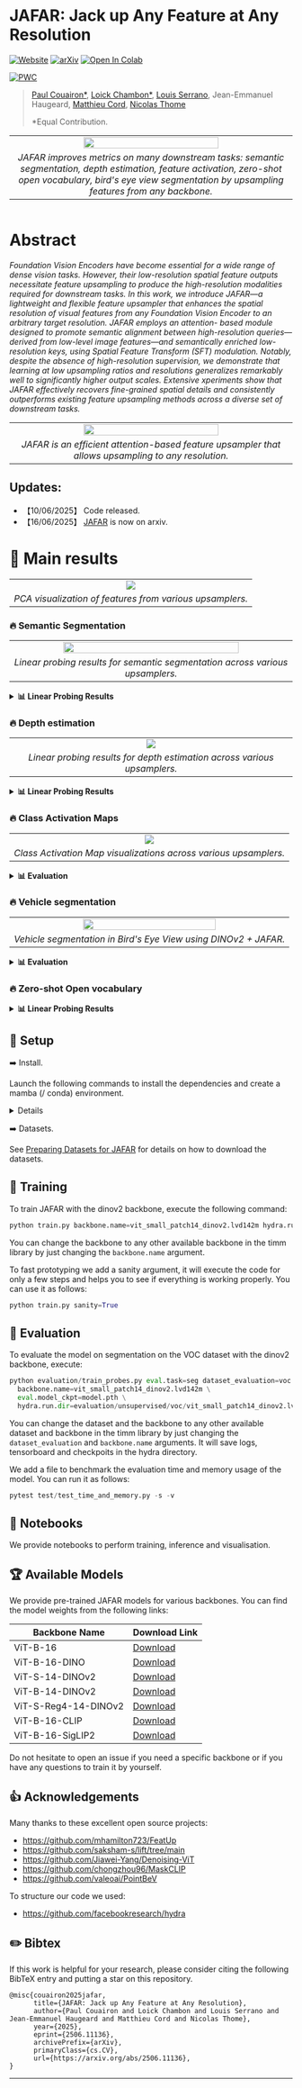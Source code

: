 # JAFAR: Jack up Any Feature at Any Resolution

[![Website](https://img.shields.io/badge/JAFAR-%F0%9F%8C%90Website-purple?style=flat)](https://jafar-upsampler.github.io)
[![arXiv](https://img.shields.io/badge/-arXiv-%23B31B1B.svg?logo=arxiv&logoColor=white&labelColor=333)](https://jafar-upsampler.github.io)
[![Open In Colab](https://colab.research.google.com/assets/colab-badge.svg)](https://colab.research.google.com/github/PaulCouairon/JAFAR/blob/main/colab_demo.ipynb)

[![PWC](https://img.shields.io/endpoint.svg?url=https://paperswithcode.com/badge/jafar-jack-up-any-feature-at-any-resolution-1/feature-upsampling-on-imagenet)](https://paperswithcode.com/sota/feature-upsampling-on-imagenet?p=jafar-jack-up-any-feature-at-any-resolution-1)


> [Paul Couairon*](https://scholar.google.fr/citations?user=yQRnP7YAAAAJ&hl=fr),
> [Loick Chambon*](https://loickch.github.io/),
> [Louis Serrano](https://scholar.google.com/citations?user=fKlo-lUAAAAJ&hl=fr),
> Jean-Emmanuel Haugeard,
> [Matthieu Cord](https://cord.isir.upmc.fr/),
> [Nicolas Thome](https://thome.isir.upmc.fr)
> 
> *Equal Contribution.

<div align="center">
<table>
  <tr>
  <td colspan="2" align="center">
    <img src="asset/teaser.png" width="70%">
  </td>
  </tr>

  <tr>
  <td colspan="2" align="center">
    <em>JAFAR improves metrics on many downstream tasks: semantic segmentation, depth estimation, feature activation, zero-shot open vocabulary, bird's eye view segmentation by upsampling features from any backbone.</em>
  </td>
  </tr>

</tr>
</table>
</div>


<table>


</table>

# Abstract

<em> Foundation Vision Encoders have become essential for a wide range of dense vision tasks. However, their low-resolution spatial feature outputs necessitate feature upsampling to produce the high-resolution modalities required for downstream tasks. In this work, we introduce JAFAR—a lightweight and flexible feature upsampler that enhances the spatial resolution of visual features from any Foundation Vision Encoder to an arbitrary target resolution. JAFAR employs an attention- based module designed to promote semantic alignment between high-resolution queries—derived from low-level image features—and semantically enriched low- resolution keys, using Spatial Feature Transform (SFT) modulation. Notably, despite the absence of high-resolution supervision, we demonstrate that learning at low upsampling ratios and resolutions generalizes remarkably well to significantly higher output scales. Extensive xperiments show that JAFAR effectively recovers fine-grained spatial details and consistently outperforms existing feature upsampling methods across a diverse set of downstream tasks. </em>

<table>
  <tr>
  <td align="center">
    <img src="asset/architecture.png" width="70%">
  </td>
  </tr>
  
  <tr>
  <td align="center">
    <em>JAFAR is an efficient attention-based feature upsampler that allows upsampling to any resolution.</em>
  </td>
  </tr>

</table>

## Updates:
* 【10/06/2025】 Code released.
* 【16/06/2025】 [JAFAR](https://arxiv.org/abs/2506.11136) is now on arxiv.

# 🚀 Main results

<table>
  <tr>
  <td align="center">
    <img src="asset/pca.png">
  </td>
  </tr>
  
  <tr>
  <td align="center">
    <em>PCA visualization of features from various upsamplers.</em>
  </td>
  </tr>

</table>

### 🔥 Semantic Segmentation

<table>
  <tr>
    <td align="center">
      <img src="asset/segmentation.png" width="80%">
    </td>
  </tr>
  <tr>
    <td align="center">
      <em>Linear probing results for semantic segmentation across various upsamplers.</em>
    </td>
  </tr>
</table>
<details>
<summary><strong>📊 Linear Probing Results</strong></summary>

<br>

<div align="center">

| Method               | COCO mIoU (↑) | VOC mIoU (↑) | ADE20k mIoU (↑) | Cityscapes mIoU (↑) |
|----------------------|------------:|-----------:|------------:|-------------:|
| **Training-Free**    |             |            |             |              |
| Bilinear             | 59.03       | 80.70      | 39.23       | 59.37        |
| **Task-Agnostic**    |             |            |             |              |
| [FeatUp](https://github.com/mhamilton723/FeatUp)               | 60.10       | 81.08      | 38.82       | 56.06        |
| [LiFT](https://github.com/saksham-s/lift/tree/main)                 | 58.18       | 78.06      | 38.73       | 58.75        |
| **JAFAR (ours)** 🥇     | **60.78**   | **84.44**  | **40.49**   | **61.47**    |

</div>

</details>



### 🔥 Depth estimation

<table>
  <tr>
  <td align="center">
    <img src="asset/depth.png">
  </td>
  </tr>
  
  <tr>
  <td align="center">
    <em>Linear probing results for depth estimation across various upsamplers.</em>
  </td>
  </tr>
</table>

<details>
<summary><strong>📊 Linear Probing Results </strong></summary>

<br>

<div align="center">

| Method           | δ₁ (↑)  | RMSE (↓) |
|------------------|--------:|---------:|
| **Training-Free**|         |          |
| Bilinear         | 59.92   | 0.66     |
| **Task-Agnostic**|         |          |
| [FeatUp](https://github.com/mhamilton723/FeatUp)           | 61.69   | 0.64     |
| [LiFT](https://github.com/saksham-s/lift/tree/main)             | 57.04   | 0.70     |
| **JAFAR (ours)** 🥇 | **62.18** | **0.62** |

</div>

</details>

### 🔥 Class Activation Maps

<table>
  <tr>
  <td align="center">
    <img src="asset/gradcam.png">
  </td>
  </tr>
  
  <tr>
  <td align="center">
    <em>Class Activation Map visualizations across various upsamplers.</em>
  </td>
  </tr>

</table>

<details>
<summary><strong>📊 Evaluation </strong></summary>

<br>

<div align="center">

| Method   | A.D (↓) | A.I (↑) | A.G (↑) | ADCC (↑) |
|----------|-------|-------|-------|--------|
| **Training-free** |       |       |       |        |
| Bilinear | 19.0  | 18.5  | 3.4   | 61.7   |
| **Task-Agnostic** |       |       |       |        |
| [FeatUp](https://github.com/mhamilton723/FeatUp) | **15.3**  | 24.0  | 4.3   | 64.3   |
| [LiFT](https://github.com/saksham-s/lift/tree/main)   | 66.9  | 8.7   | 2.3   | 53.0   |
| **JAFAR (ours)** 🥇 | 17.4 | **30.9** | **6.5** | **73.3** |
</div>

</details>

### 🔥 Vehicle segmentation

<table>
  <tr>
  <td align="center">
    <img src="asset/bev.gif" width="70%">
  </td>
  </tr>
  
  <tr>
  <td align="center">
    <em>Vehicle segmentation in Bird's Eye View using DINOv2 + JAFAR.</em>
  </td>
  </tr>
</table>

<details>
<summary><strong>📊 Evaluation</strong></summary>

<br>

<div align="center">

| Upsampling  mIoU (↑) | [SimpleBeV](https://github.com/aharley/simple_bev) | [PointBeV](https://github.com/valeoai/PointBeV) | [BeVFormer](https://github.com/fundamentalvision/BEVFormer) |
|----------------------|-----------|----------|-----------|
| **Training-free** |       |       |       |        |
| Low-Res              | 31.75     | 34.89    | 33.72     |
| Bilinear             | 33.67     | 36.01    | 34.18     |
| **Task-Agnostic** |       |       |       |        |
| [FeatUp](https://github.com/mhamilton723/FeatUp)               | 33.95     | 35.38    | 34.01     |
| **JAFAR (ours)** 🥇                | **36.59**     | **37.20**    | **36.54**     |

</div>
</details>

### 🔥 Zero-shot Open vocabulary

<details>
<summary><strong>📊 Linear Probing Results </strong></summary>

<br>

<div align="center">

| Upsampling           | VOC mIoU (↑) | ADE mIoU (↑) | City mIoU (↑) |
|----------------------|--------------:|--------------:|---------------:|
| **Training-Free**    |               |               |                |
| Bilinear             | 27.87         | 11.03         | 21.56          |
| **Task-Agnostic**    |               |               |                |
| [FeatUp](https://github.com/mhamilton723/FeatUp)               | _32.27_       | _13.03_       | _24.76_        |
| **JAFAR (ours)** 🥇     | **35.70**     | **13.61**     | **25.26**      |

</div>

</details>

## 🔨 Setup <a name="setup"></a>

➡️ Install.

Launch the following commands to install the dependencies and create a mamba (/ conda) environment.

<details>
  <summary> Details</summary>

``` bash
git clone https://github.com/...
cd JAFAR

micromamba create -n jafar python==3.10.14  -y -c conda-forge
micromamba activate jafar
micromamba install pytorch==2.4.1 torchvision==0.19.1 pytorch-cuda=11.8 -c pytorch -c nvidia -c conda-forge -y

pip install uv
uv pip install einops==0.8.0 matplotlib==3.7.0 numpy==1.24.4 timm==1.0.11 plotly tensorboard hydra-core ipykernel rich pytest scikit-learn torchmetrics==1.6.2 transformers
```
</details>


➡️ Datasets.

See [Preparing Datasets for JAFAR](docs/datasets.md) for details on how to download the datasets.

## 🔄 Training <a name="training"></a>

To train JAFAR with the dinov2 backbone, execute the following command:

```python
python train.py backbone.name=vit_small_patch14_dinov2.lvd142m hydra.run.dir=output/jafar/dinov2
```

You can change the backbone to any other available backbone in the timm library by just changing the `backbone.name` argument.

To fast prototyping we add a sanity argument, it will execute the code for only a few steps and helps you to see if everything is working properly. You can use it as follows:

```python
python train.py sanity=True
```


## 🔄 Evaluation <a name="evaluating"></a>
To evaluate the model on segmentation on the VOC dataset with the dinov2 backbone, execute:
```python
python evaluation/train_probes.py eval.task=seg dataset_evaluation=voc \
  backbone.name=vit_small_patch14_dinov2.lvd142m \
  eval.model_ckpt=model.pth \
  hydra.run.dir=evaluation/unsupervised/voc/vit_small_patch14_dinov2.lvd142m
```
You can change the dataset and the backbone to any other available dataset and backbone in the timm library by just changing the `dataset_evaluation` and `backbone.name` arguments. It will save logs, tensorboard and checkpoits in the hydra directory.

We add a file to benchmark the evaluation time and memory usage of the model. You can run it as follows:
```python
pytest test/test_time_and_memory.py -s -v
```

## 🔄 Notebooks 

We provide notebooks to perform training, inference and visualisation.

## 🏆 Available Models

We provide pre-trained JAFAR models for various backbones. You can find the model weights from the following links:

<div align="center">

| Backbone Name     | Download Link                                                                 |
|-------------------|--------------------------------------------------------------------------------|
| ViT-B-16             | [Download](https://github.com/PaulCouairon/JAFAR/releases/download/Weights/vit_base_patch16_224.dino.pth)                           |
| ViT-B-16-DINO            | [Download](https://github.com/PaulCouairon/JAFAR/releases/download/Weights/vit_base_patch16_224.pth)                      |
| ViT-S-14-DINOv2          | [Download](https://github.com/PaulCouairon/JAFAR/releases/download/Weights/vit_small_patch14_dinov2.lvd142m.pth)               |
| ViT-B-14-DINOv2          | [Download](https://github.com/PaulCouairon/JAFAR/releases/download/Weights/vit_base_patch14_dinov2.lvd142m.pth)               |
| ViT-S-Reg4-14-DINOv2      | [Download](https://github.com/PaulCouairon/JAFAR/releases/download/Weights/vit_small_patch14_reg4_dinov2.pth)                  |
| ViT-B-16-CLIP            | [Download](https://github.com/PaulCouairon/JAFAR/releases/download/Weights/vit_base_patch16_clip_384.pth)                      |
| ViT-B-16-SigLIP2          | [Download](https://github.com/PaulCouairon/JAFAR/releases/download/Weights/vit_base_patch16_siglip_512.v2_webli.pth)           |

</div>

Do not hesitate to open an issue if you need a specific backbone or if you have any questions to train it by yourself.


## 👍 Acknowledgements

Many thanks to these excellent open source projects:
* https://github.com/mhamilton723/FeatUp
* https://github.com/saksham-s/lift/tree/main
* https://github.com/Jiawei-Yang/Denoising-ViT
* https://github.com/chongzhou96/MaskCLIP
* https://github.com/valeoai/PointBeV

To structure our code we used:
* https://github.com/facebookresearch/hydra


## ✏️ Bibtex

If this work is helpful for your research, please consider citing the following BibTeX entry and putting a star on this repository.

```
@misc{couairon2025jafar,
      title={JAFAR: Jack up Any Feature at Any Resolution}, 
      author={Paul Couairon and Loick Chambon and Louis Serrano and Jean-Emmanuel Haugeard and Matthieu Cord and Nicolas Thome},
      year={2025},
      eprint={2506.11136},
      archivePrefix={arXiv},
      primaryClass={cs.CV},
      url={https://arxiv.org/abs/2506.11136}, 
}
```

---
